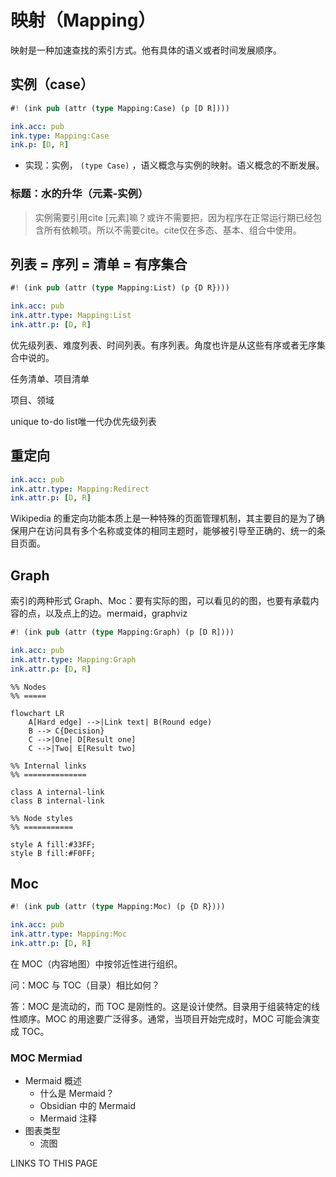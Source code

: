 # 映射（Mapping）

映射是一种加速查找的索引方式。他有具体的语义或者时间发展顺序。

## 实例（case）

```rs
#! (ink pub (attr (type Mapping:Case) (p [D R])))
```

```yaml
ink.acc: pub
ink.type: Mapping:Case
ink.p: [D, R]
```

- 实现：实例， `(type Case)` ，语义概念与实例的映射。语义概念的不断发展。

### 标题：水的升华（元素-实例）

> 实例需要引用cite [元素]嘛？或许不需要把，因为程序在正常运行期已经包含所有依赖项。所以不需要cite。cite仅在多态、基本、组合中使用。


## 列表 = 序列 = 清单 = 有序集合

<!-- 把时间当作朋友 -->

```rs
#! (ink pub (attr (type Mapping:List) (p {D R})))
```

```yaml
ink.acc: pub
ink.attr.type: Mapping:List
ink.attr.p: [D, R]
```
优先级列表、难度列表、时间列表。有序列表。角度也许是从这些有序或者无序集合中说的。

任务清单、项目清单

项目、领域

unique to-do list唯一代办优先级列表

## 重定向
```yaml
ink.acc: pub
ink.attr.type: Mapping:Redirect
ink.attr.p: [D, R]
```

Wikipedia 的重定向功能本质上是一种特殊的页面管理机制，其主要目的是为了确保用户在访问具有多个名称或变体的相同主题时，能够被引导至正确的、统一的条目页面。

## Graph

索引的两种形式 Graph、Moc：要有实际的图，可以看见的的图，也要有承载内容的点，以及点上的边。mermaid，graphviz

```rs
#! (ink pub (attr (type Mapping:Graph) (p [D R])))
```

```yaml
ink.acc: pub
ink.attr.type: Mapping:Graph
ink.attr.p: [D, R]
```

```mermaid
%% Nodes
%% =====

flowchart LR  
    A[Hard edge] -->|Link text| B(Round edge)  
    B --> C{Decision}  
    C -->|One| D[Result one]  
    C -->|Two| E[Result two]  

%% Internal links
%% ==============

class A internal-link
class B internal-link

%% Node styles
%% ===========

style A fill:#33FF;  
style B fill:#F0FF;
```


## Moc

```rs
#! (ink pub (attr (type Mapping:Moc) (p {D R})))
```

```yaml
ink.acc: pub
ink.attr.type: Mapping:Moc
ink.attr.p: [D, R]
```

在 MOC（内容地图）中按邻近性进行组织。

问：MOC 与 TOC（目录）相比如何？

答：MOC 是流动的，而 TOC 是刚性的。这是设计使然。目录用于组装特定的线性顺序。MOC 的用途要广泛得多。通常，当项目开始完成时，MOC 可能会演变成 TOC。
### MOC Mermiad

- Mermaid 概述
  - 什么是 Mermaid？
  - Obsidian 中的 Mermaid
  - Mermaid 注释
- 图表类型
  - 流图

LINKS TO THIS PAGE